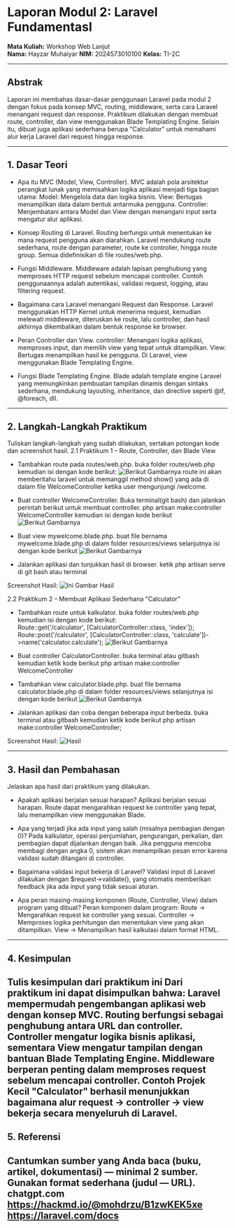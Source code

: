 # Laporan Modul 2: Laravel Fundamentasl
**Mata Kuliah:** Workshop Web Lanjut   
**Nama:** Hayzar Muhaiyar 
**NIM:** 2024573010100
**Kelas:** TI-2C

---

## Abstrak 

Laporan ini membahas dasar-dasar penggunaan Laravel pada modul 2 dengan fokus pada konsep MVC, routing, middleware, serta cara Laravel menangani request dan response. Praktikum dilakukan dengan membuat route, controller, dan view menggunakan Blade Templating Engine. Selain itu, dibuat juga aplikasi sederhana berupa "Calculator" untuk memahami alur kerja Laravel dari request hingga response.

--- 

## 1. Dasar Teori
- Apa itu MVC (Model, View, Controller).
 MVC adalah pola arsitektur perangkat lunak yang memisahkan logika aplikasi menjadi tiga bagian utama:
Model: Mengelola data dan logika bisnis.
View: Bertugas menampilkan data dalam bentuk antarmuka pengguna.
Controller: Menjembatani antara Model dan View dengan menangani input serta mengatur alur aplikasi.

- Konsep Routing di Laravel.
Routing berfungsi untuk menentukan ke mana request pengguna akan diarahkan. Laravel mendukung route sederhana, route dengan parameter, route ke controller, hingga route group. Semua didefinisikan di file routes/web.php.

- Fungsi Middleware.
Middleware adalah lapisan penghubung yang memproses HTTP request sebelum mencapai controller. Contoh penggunaannya adalah autentikasi, validasi request, logging, atau filtering request.

- Bagaimana cara Laravel menangani Request dan Response.
Laravel menggunakan HTTP Kernel untuk menerima request, kemudian melewati middleware, diteruskan ke route, lalu controller, dan hasil akhirnya dikembalikan dalam bentuk response ke browser.

- Peran Controller dan View.
controller: Menangani logika aplikasi, memproses input, dan memilih view yang tepat untuk ditampilkan.
View: Bertugas menampilkan hasil ke pengguna. Di Laravel, view menggunakan Blade Templating Engine.

- Fungsi Blade Templating Engine.
Blade adalah template engine Laravel yang memungkinkan pembuatan tampilan dinamis dengan sintaks sederhana, mendukung layouting, inheritance, dan directive seperti @if, @foreach, dll.
---

## 2. Langkah-Langkah Praktikum
Tuliskan langkah-langkah yang sudah dilakukan, sertakan potongan kode dan screenshot hasil.
2.1 Praktikum 1 – Route, Controller, dan Blade View

- Tambahkan route pada routes/web.php.
buka folder routes/web.php
kemudian isi dengan kode berikut:
![Berikut Gambarnya](gambar/web.png)
route ini akan memberitahu laravel untuk memanggil method show() yang ada di dalam file WelcomeController ketika user mengunjungi /welcome.

- Buat controller WelcomeController.
Buka terminal(git bash) dan jalankan perintah berikut untuk membuat controller.
php artisan make:controller WelcomeController
kemudian isi dengan kode berikut
![Berikut Gambarnya](gambar/welcome.png)

- Buat view mywelcome.blade.php.
buat file bernama mywelcome.blade.php di dalam folder resources/views
selanjutnya isi dengan kode berikut
![Berikut Gambarnya](gambar/mywelcome.png)

- Jalankan aplikasi dan tunjukkan hasil di browser.
ketik php artisan serve di git bash atau terminal

Screenshot Hasil:
![Ini Gambar Hasil](gambar/hasil.png)

2.2 Praktikum 2 – Membuat Aplikasi Sederhana "Calculator"

- Tambahkan route untuk kalkulator.
buka folder routes/web.php
kemudian isi dengan kode berikut:   
Route::get('/calculator', [CalculatorController::class, 'index']);
Route::post('/calculator', [CalculatorController::class, 'calculate'])->name('calculator.calculate');
![Berikut Gambarnya](gambar/web.png)

- Buat controller CalculatorController.
buka terminal atau gitbash kemudian ketik kode berikut 
php artisan make:controller WelcomeController

- Tambahkan view calculator.blade.php.
buat file bernama calculator.blade.php di dalam folder resources/views
selanjutnya isi dengan kode berikut
![Berikut Gambarnya](gambar/cblade.png)

- Jalankan aplikasi dan coba dengan beberapa input berbeda.
buka terminal atau gitbash kemudian ketik kode berikut 
php artisan make:controller WelcomeController;

Screenshot Hasil:
![Hasil](gambar/hasilc.png)

---

## 3. Hasil dan Pembahasan
Jelaskan apa hasil dari praktikum yang dilakukan.
- Apakah aplikasi berjalan sesuai harapan?
Aplikasi berjalan sesuai harapan. Route dapat mengarahkan request ke controller yang tepat, lalu menampilkan view menggunakan Blade.

- Apa yang terjadi jika ada input yang salah (misalnya pembagian dengan 0)?
Pada kalkulator, operasi penjumlahan, pengurangan, perkalian, dan pembagian dapat dijalankan dengan baik.
Jika pengguna mencoba membagi dengan angka 0, sistem akan menampilkan pesan error karena validasi sudah ditangani di controller.

- Bagaimana validasi input bekerja di Laravel?
Validasi input di Laravel dilakukan dengan $request->validate(), yang otomatis memberikan feedback jika ada input yang tidak sesuai aturan.

- Apa peran masing-masing komponen (Route, Controller, View) dalam program yang dibuat?
Peran komponen dalam program:
Route → Mengarahkan request ke controller yang sesuai.
Controller → Memproses logika perhitungan dan menentukan view yang akan ditampilkan.
View → Menampilkan hasil kalkulasi dalam format HTML.

---

## 4. Kesimpulan

Tulis kesimpulan dari praktikum ini
Dari praktikum ini dapat disimpulkan bahwa:
Laravel mempermudah pengembangan aplikasi web dengan konsep MVC.
Routing berfungsi sebagai penghubung antara URL dan controller.
Controller mengatur logika bisnis aplikasi, sementara View mengatur tampilan dengan bantuan Blade Templating Engine.
Middleware berperan penting dalam memproses request sebelum mencapai controller.
Contoh Projek Kecil "Calculator" berhasil menunjukkan bagaimana alur request → controller → view bekerja secara menyeluruh di Laravel.
---

## 5. Referensi
Cantumkan sumber yang Anda baca (buku, artikel, dokumentasi) — minimal 2 sumber. Gunakan format sederhana (judul — URL).
chatgpt.com
https://hackmd.io/@mohdrzu/B1zwKEK5xe
https://laravel.com/docs
---
